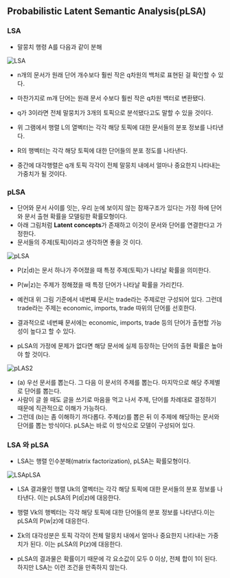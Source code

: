 ## Probabilistic Latent Semantic Analysis(pLSA)



### LSA

- 말뭉치 행령 A를 다음과 같이 분해

![LSA](https://i.imgur.com/YnroTPH.png)

- n개의 문서가 원래 단어 개수보다 훨씬 작은 q차원의 백처로 표현된 걸 확인할 수 있다. 
- 마찬가지로 m개 단어는 원래 문서 수보다 훨씬 작은 q차원 백터로 변환됐다. 
- q가 3이라면 전체 말뭉치가 3개의 토픽으로 분석됐다고도 말할 수 있을 것이다.



- 위 그램에서 행렬 L의 열벡터는 각각 해당 토픽에 대한 문서들의 분포 정보를 나타낸다. 
- R의 행벡터는 각각 해당 토픽에 대한 단어들의 분포 정도를 나타낸다.
- 중간에 대각행렬은 q개 토픽 각각이 전체 말뭉치 내에서 얼마나 중요한지 나타내는 가중치가 될 것이다.



### pLSA

- 단어와 문서 사이를 잇는, 우리 눈에 보이지 않는 잠재구조가 있다는 가정 하에 단어와 문서 출현 확률을 모델링한 확률모형이다.
- 아래 그림처럼 **Latent concepts**가 존재하고 이것이 문서와 단어를 연결한다고 가정한다.
- 문서들의 주제(토픽)이라고 생각하면 좋을 것 이다.

![pLSA](https://i.imgur.com/hiVmhJc.png)

- P(z|d)는 문서 하나가 주어졌을 때 특정 주제(토픽)가 나타날 확률을 의미한다.
- P(w|z)는 주제가 정해졌을 때 특정 단어가 나타날 확률을 가리킨다.

- 예컨대 위 그림 기준에서 네번째 문서는 trade라는 주제로만 구성되어 있다. 그런데 trade라는 주제는 economic, imports, trade 따위의 단어를 선호한다.

- 결과적으로 네번째 문서에는 economic, imports, trade 등의 단어가 출현할 가능성이 높다고 할 수 있다. 
- pLSA의 가정에 문제가 없다면 해당 문서에 실제 등장하는 단어의 출현 확률은 높아야 할 것이다.



![pLAS2](https://i.imgur.com/BXijX5M.png)

- (a) 우선 문서를 뽑는다. 그 다음 이 문서의 주제를 뽑는다. 마지막으로 해당 주제별로 단어를 뽑는다. 
- 사람이 글 쓸 때도 글을 쓰기로 마음을 먹고 나서 주제, 단어를 차례대로 결정하기 때문에 직관적으로 이해가 가능하다.
- 그런데 (b)는 좀 이해하기 까다롭다. 주제(z)를 뽑은 뒤 이 주제에 해당하는 문서와 단어를 뽑는 방식이다. pLSA는 바로 이 방식으로 모델이 구성되어 있다.



### LSA 와 pLSA

- LSA는 행렬 인수분해(matrix factorization), pLSA는 확률모형이다.

![LSApLSA](https://i.imgur.com/cHbHrOw.png)

- LSA 결과물인 행렬 Uk의 열벡터는 각각 해당 토픽에 대한 문서들의 분포 정보를 나타낸다. 이는 pLSA의 P(d|z)에 대응한다.

- 행렬 Vk의 행벡터는 각각 해당 토픽에 대한 단어들의 분포 정보를 나타낸다.이는 pLSA의 P(w|z)에 대응한다.

- Σk의 대각성분은 토픽 각각이 전체 말뭉치 내에서 얼마나 중요한지 나타내는 가중치가 된다. 이는 pLSA의 P(z)에 대응한다.

- pLSA의 결과물은 확률이기 때문에 각 요소값이 모두 0 이상, 전체 합이 1이 된다. 하지만 LSA는 이런 조건을 만족하지 않는다.